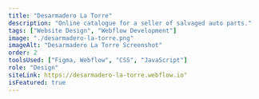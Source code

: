 ```yaml
---
title: "Desarmadero La Torre"
description: "Online catalogue for a seller of salvaged auto parts."
tags: ["Website Design", "Webflow Development"]
image: "./desarmadero-la-torre.png"
imageAlt: "Desarmadero La Torre Screenshot"
order: 2
toolsUsed: ["Figma, Webflow", "CSS", "JavaScript"]
role: "Design"
siteLink: https://desarmadero-la-torre.webflow.io"
isFeatured: true
---
```

